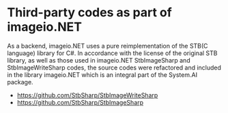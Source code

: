 # Third-party codes as part of imageio.NET
As a backend, imageio.NET uses a pure reimplementation of the STB(C language) library for C#. In accordance with the license of the original STB library, as well as those used in imageio.NET StbImageSharp and StbImageWriteSharp codes, the source codes were refactored and included in the library imageio.NET which is an integral part of the System.AI package.
* https://github.com/StbSharp/StbImageWriteSharp
* https://github.com/StbSharp/StbImageSharp

